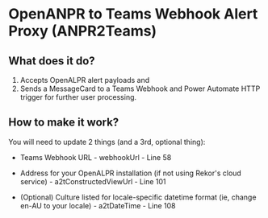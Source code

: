 # OpenANPR to Teams Webhook Alert Proxy (ANPR2Teams)

## What does it do?
 1.  Accepts OpenALPR alert payloads and 
 2.  Sends a MessageCard to a Teams Webhook
   and Power Automate HTTP trigger for further user processing.

## How to make it work?
You will need to update 2 things (and a 3rd, optional thing):

 * Teams Webhook URL - webhookUrl - Line 58

* Address for your OpenALPR installation (if not using Rekor's cloud service) - a2tConstructedViewUrl - Line 101

* (Optional) Culture listed for locale-specific datetime format (ie, change en-AU to your locale) - a2tDateTime - Line 108
